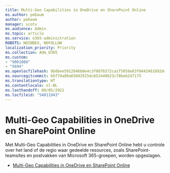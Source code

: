 ```yaml
---
title: Multi-Geo Capabilities in OneDrive en SharePoint Online
ms.author: pebaum
author: pebaum
manager: scotv
ms.audience: Admin
ms.topic: article
ms.service: o365-administration
ROBOTS: NOINDEX, NOFOLLOW
localization_priority: Priority
ms.collection: Adm_O365
ms.custom:
- "9001088"
- "5694"
ms.openlocfilehash: 9b8bee5912846b0e4c3f8076572ca1f5059e63f0443461892d4e2d3041913288
ms.sourcegitcommit: b5f7da89a650d2915dc652449623c78be6247175
ms.translationtype: HT
ms.contentlocale: nl-NL
ms.lasthandoff: 08/05/2021
ms.locfileid: "54011943"
---
```

# <a name="multi-geo-capabilities-in-onedrive-and-sharepoint-online"></a>Multi-Geo Capabilities in OneDrive en SharePoint Online

Met Multi-Geo Capabilities in OneDrive en SharePoint Online hebt u controle over het land of de regio waar gedeelde resources, zoals SharePoint-teamsites en postvakken van Microsoft 365-groepen, worden opgeslagen.
- [Multi-Geo Capabilities in OneDrive en SharePoint Online](https://docs.microsoft.com/office365/enterprise/multi-geo-capabilities-in-onedrive-and-sharepoint-online-in-office-365)
